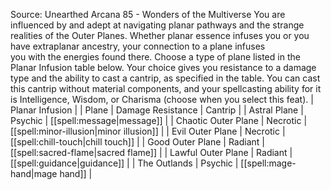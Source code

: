 Source: Unearthed Arcana 85 - Wonders of the Multiverse
You are influenced by and adept at navigating planar pathways and the strange realities of the Outer Planes.
Whether planar essence infuses you or you have extraplanar ancestry, your connection to a plane infuses  
you with the energies found there. Choose a type of plane listed in the Planar Infusion table below. Your choice gives you resistance to a damage type and the ability to cast a cantrip, as specified in the table. You can cast this cantrip without material components, and your spellcasting ability for it is Intelligence, Wisdom, or Charisma (choose when you select this feat).
| Planar Infusion |
| Plane | Damage Resistance | Cantrip |
| Astral Plane | Psychic | [[spell:message|message]] |
| Chaotic Outer Plane | Necrotic | [[spell:minor-illusion|minor illusion]] |
| Evil Outer Plane | Necrotic | [[spell:chill-touch|chill touch]] |
| Good Outer Plane | Radiant | [[spell:sacred-flame|sacred flame]] |
| Lawful Outer Plane | Radiant | [[spell:guidance|guidance]] |
| The Outlands | Psychic | [[spell:mage-hand|mage hand]] |